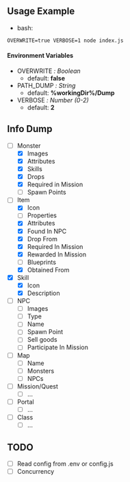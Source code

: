 ## Usage Example

- bash:
```
OVERWRITE=true VERBOSE=1 node index.js
```

#### Environment Variables
- OVERWRITE *: Boolean*
    - default: **false**
- PATH_DUMP *: String*
    - default: **%workingDir%/Dump**
- VERBOSE *: Number (0-2)*
    - default: **2**


## Info Dump

- [ ] Monster
    - [x] Images
    - [x] Attributes
    - [x] Skills
    - [x] Drops
    - [x] Required in Mission
    - [ ] Spawn Points
- [ ] Item
    - [x] Icon
    - [ ] Properties
    - [x] Attributes
    - [x] Found In NPC
    - [x] Drop From
    - [x] Required In Mission
    - [x] Rewarded In Mission
    - [ ] Blueprints
    - [x] Obtained From
- [x] Skill
    - [x] Icon
    - [x] Description
- [ ] NPC
    - [ ] Images
    - [ ] Type
    - [ ] Name
    - [ ] Spawn Point
    - [ ] Sell goods
    - [ ] Participate In Mission
- [ ] Map
    - [ ] Name
    - [ ] Monsters
    - [ ] NPCs
- [ ] Mission/Quest
    - [ ] ...
- [ ] Portal
    - [ ] ...
- [ ] Class
    - [ ] ...

## TODO

- [ ] Read config from .env or config.js
- [ ] Concurrency

